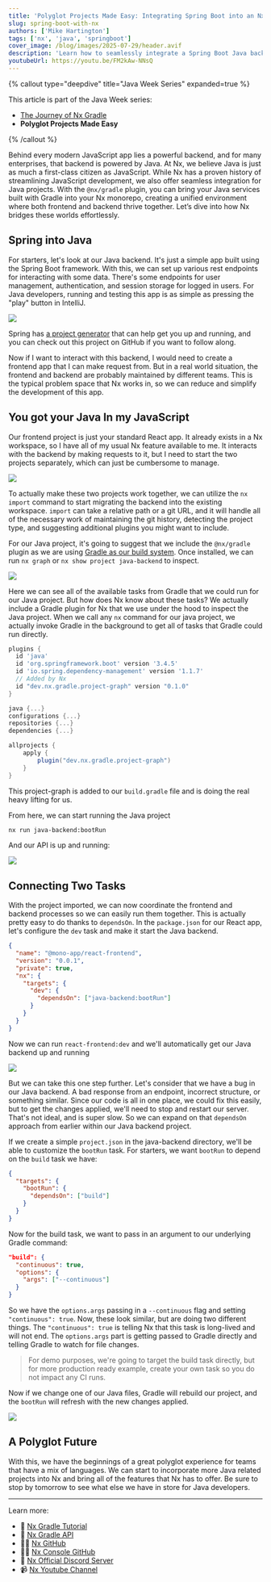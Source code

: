 ```yaml
---
title: 'Polyglot Projects Made Easy: Integrating Spring Boot into an Nx Workspace'
slug: spring-boot-with-nx
authors: ['Mike Hartington']
tags: ['nx', 'java', 'springboot']
cover_image: /blog/images/2025-07-29/header.avif
description: 'Learn how to seamlessly integrate a Spring Boot Java backend into an existing Nx monorepo with a React frontend—streamlining development, simplifying workflows, and enabling powerful fullstack coordination.'
youtubeUrl: https://youtu.be/FM2kAw-NNsQ
---
```


{% callout type="deepdive" title="Java Week Series" expanded=true %}

This article is part of the Java Week series:

- [The Journey of Nx Gradle](/blog/journey-of-nx-gradle)
- **Polyglot Projects Made Easy**

{% /callout %}

Behind every modern JavaScript app lies a powerful backend, and for many enterprises, that backend is powered by Java. At Nx, we believe Java is just as much a first-class citizen as JavaScript. While Nx has a proven history of streamlining JavaScript development, we also offer seamless integration for Java projects. With the `@nx/gradle` plugin, you can bring your Java services built with Gradle into your Nx monorepo, creating a unified environment where both frontend and backend thrive together. Let’s dive into how Nx bridges these worlds effortlessly.

## Spring into Java

For starters, let's look at our Java backend. It's just a simple app built using the Spring Boot framework. With this, we can set up various rest endpoints for interacting with some data. There's some endpoints for user management, authentication, and session storage for logged in users. For Java developers, running and testing this app is as simple as pressing the "play" button in IntelliJ.

![](/blog/images/2025-07-29/intellij.png)

Spring has [a project generator](https://start.spring.io/index.html) that can help get you up and running, and you can check out this project on GitHub if you want to follow along.

Now if I want to interact with this backend, I would need to create a frontend app that I can make request from. But in a real world situation, the frontend and backend are probably maintained by different teams. This is the typical problem space that Nx works in, so we can reduce and simplify the development of this app.

## You got your Java In my JavaScript

Our frontend project is just your standard React app. It already exists in a Nx workspace, so I have all of my usual Nx feature available to me. It interacts with the backend by making requests to it, but I need to start the two projects separately, which can just be cumbersome to manage.

![](/blog/images/2025-07-29/vscode.png)

To actually make these two projects work together, we can utilize the `nx import` command to start migrating the backend into the existing workspace. `import` can take a relative path or a git URL, and it will handle all of the necessary work of maintaining the git history, detecting the project type, and suggesting additional plugins you might want to include.

For our Java project, it's going to suggest that we include the `@nx/gradle` plugin as we are using [Gradle as our build system](https://gradle.org/). Once installed, we can run `nx graph` or `nx show project java-backend` to inspect.

![](/blog/images/2025-07-29/java-tasks.png)

Here we can see all of the available tasks from Gradle that we could run for our Java project. But how does Nx know about these tasks? We actually include a Gradle plugin for Nx that we use under the hood to inspect the Java project. When we call any `nx` command for our java project, we actually invoke Gradle in the background to get all of tasks that Gradle could run directly.

```groovy
plugins {
  id 'java'
  id 'org.springframework.boot' version '3.4.5'
  id 'io.spring.dependency-management' version '1.1.7'
  // Added by Nx
  id "dev.nx.gradle.project-graph" version "0.1.0"
}

java {...}
configurations {...}
repositories {...}
dependencies {...}

allprojects {
    apply {
        plugin("dev.nx.gradle.project-graph")
    }
}
```

This project-graph is added to our `build.gradle` file and is doing the real heavy lifting for us.

From here, we can start running the Java project

```bash
nx run java-backend:bootRun
```

And our API is up and running:

![](/blog/images/2025-07-29/backend-response.png)

## Connecting Two Tasks

With the project imported, we can now coordinate the frontend and backend processes so we can easily run them together. This is actually pretty easy to do thanks to `dependsOn`. In the `package.json` for our React app, let's configure the `dev` task and make it start the Java backend.

```json
{
  "name": "@mono-app/react-frontend",
  "version": "0.0.1",
  "private": true,
  "nx": {
    "targets": {
      "dev": {
        "dependsOn": ["java-backend:bootRun"]
      }
    }
  }
}
```

Now we can run `react-frontend:dev` and we'll automatically get our Java backend up and running

![](/blog/images/2025-07-29/react-java.png)

But we can take this one step further. Let's consider that we have a bug in our Java backend. A bad response from an endpoint, incorrect structure, or something similar. Since our code is all in one place, we could fix this easily, but to get the changes applied, we'll need to stop and restart our server. That's not ideal, and is super slow. So we can expand on that `dependsOn` approach from earlier within our Java backend project.

If we create a simple `project.json` in the java-backend directory, we'll be able to customize the `bootRun` task. For starters, we want `bootRun` to depend on the `build` task we have:

```json
{
  "targets": {
    "bootRun": {
      "dependsOn": ["build"]
    }
  }
}
```

Now for the build task, we want to pass in an argument to our underlying Gradle command:

```json
"build": {
  "continuous": true,
  "options": {
    "args": ["--continuous"]
  }
}
```

So we have the `options.args` passing in a `--continuous` flag and setting `"continuous": true`. Now, these look similar, but are doing two different things. The `"continuous": true` is telling Nx that this task is long-lived and will not end. The `options.args` part is getting passed to Gradle directly and telling Gradle to watch for file changes.

> For demo purposes, we're going to target the build task directly, but for more production ready example, create your own task so you do not impact any CI runs.

Now if we change one of our Java files, Gradle will rebuild our project, and the `bootRun` will refresh with the new changes applied.

![](/blog/images/2025-07-29/java-rebuilds.png)

## A Polyglot Future

With this, we have the beginnings of a great polyglot experience for teams that have a mix of languages. We can start to incorporate more Java related projects into Nx and bring all of the features that Nx has to offer. Be sure to stop by tomorrow to see what else we have in store for Java developers.

---

Learn more:

- 🌌 [Nx Gradle Tutorial](/getting-started/tutorials/gradle-tutorial)
- 📖 [Nx Gradle API](/technologies/java/api)
- 👩‍💻 [Nx GitHub](https://github.com/nrwl/nx)
- 👩‍💻 [Nx Console GitHub](https://github.com/nrwl/nx-console)
- 💬 [Nx Official Discord Server](https://go.nx.dev/community)
- 📹 [Nx Youtube Channel](https://www.youtube.com/@nxdevtools)
